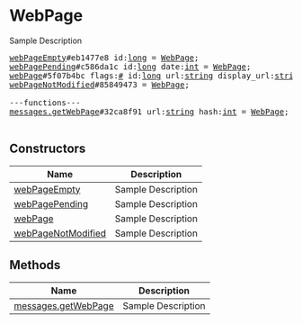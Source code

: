 # WebPage

Sample Description

<pre>
<a href="../constructor/webPageEmpty.md">webPageEmpty</a>#eb1477e8 id:<a href="../type/long.md">long</a> = <a href="../type/WebPage.md">WebPage</a>;
<a href="../constructor/webPagePending.md">webPagePending</a>#c586da1c id:<a href="../type/long.md">long</a> date:<a href="../type/int.md">int</a> = <a href="../type/WebPage.md">WebPage</a>;
<a href="../constructor/webPage.md">webPage</a>#5f07b4bc flags:<a href="../type/#.md">#</a> id:<a href="../type/long.md">long</a> url:<a href="../type/string.md">string</a> display_url:<a href="../type/string.md">string</a> hash:<a href="../type/int.md">int</a> type:flags.0?<a href="../type/string.md">string</a> site_name:flags.1?<a href="../type/string.md">string</a> title:flags.2?<a href="../type/string.md">string</a> description:flags.3?<a href="../type/string.md">string</a> photo:flags.4?<a href="../type/Photo.md">Photo</a> embed_url:flags.5?<a href="../type/string.md">string</a> embed_type:flags.5?<a href="../type/string.md">string</a> embed_width:flags.6?<a href="../type/int.md">int</a> embed_height:flags.6?<a href="../type/int.md">int</a> duration:flags.7?<a href="../type/int.md">int</a> author:flags.8?<a href="../type/string.md">string</a> document:flags.9?<a href="../type/Document.md">Document</a> cached_page:flags.10?<a href="../type/Page.md">Page</a> = <a href="../type/WebPage.md">WebPage</a>;
<a href="../constructor/webPageNotModified.md">webPageNotModified</a>#85849473 = <a href="../type/WebPage.md">WebPage</a>;

---functions---
<a href="../method/messages.getWebPage.md">messages.getWebPage</a>#32ca8f91 url:<a href="../type/string.md">string</a> hash:<a href="../type/int.md">int</a> = <a href="../type/WebPage.md">WebPage</a>;

</pre>

## Constructors

| Name | Description |
|------|-------------|
| [webPageEmpty](../constructor/webPageEmpty.md) | Sample Description |
| [webPagePending](../constructor/webPagePending.md) | Sample Description |
| [webPage](../constructor/webPage.md) | Sample Description |
| [webPageNotModified](../constructor/webPageNotModified.md) | Sample Description |

## Methods

| Name | Description |
|------|-------------|
| [messages.getWebPage](../method/messages.getWebPage.md) | Sample Description |
